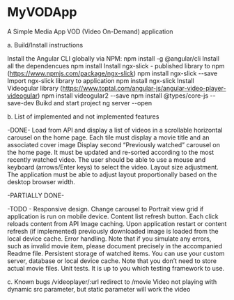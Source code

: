 # MyVODApp
A Simple Media App VOD (Video On-Demand) application

a.	Build/Install instructions

Install the Angular CLI globally via NPM:
	npm install -g @angular/cli
Install all the dependencues
	npm install
Install ngx-slick - published library to npm  (https://www.npmjs.com/package/ngx-slick)
	npm install ngx-slick --save
Import ngx-slick library to application
	npm install ngx-slick
Install Videogular library (https://www.toptal.com/angular-js/angular-video-player-videogular)
	npm install videogular2 --save
	npm install @types/core-js --save-dev
Buikd and start project
	ng server --open


b.	List of implemented and not implemented features
	
-DONE-
Load from API and display a list of videos in a scrollable horizontal carousel on the home page. Each tile must display a movie title and an associated cover image 
Display second “Previously watched” carousel on the home page. It must be updated and re-sorted according to the most recently watched video.
The user should be able to use a mouse and keyboard (arrows/Enter keys) to select the video.
Layout size adjustment. The application must be able to adjust layout proportionally based on the desktop browser width. 

-PARTIALLY DONE-

-TODO -
Responsive design. Change carousel to Portrait view grid if application is run on mobile device.
Content list refresh button. Each click reloads content from API
Image caching. Upon application restart or content refresh (if implemented) previously downloaded image is loaded from the local device cache.
Error handling. Note that if you simulate any errors, such as invalid movie item, please document precisely in the accompanied Readme file.
Persistent storage of watched items. You can use your custom server, database or local device cache. Note that you don’t need to store actual movie files.
Unit tests. It is up to you which testing framework to use.

c.	Known bugs
/videoplayer/:url redirect to /movie
Video not playing with dynamic src parameter, but static parameter will work the video
